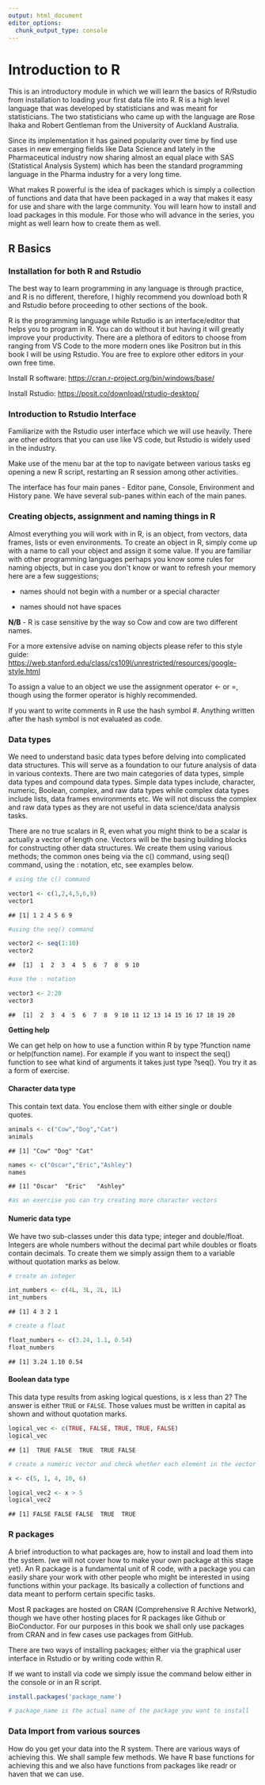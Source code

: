 ```yaml
---
output: html_document
editor_options: 
  chunk_output_type: console
---
```


# Introduction to R 

This is an introductory module in which we will learn the basics of R/Rstudio from installation to loading your first data file into R. R is a high level language that was developed by statisticians and was meant for statisticians. The two statisticians who came up with the language are Rose Ihaka and Robert Gentleman from the University of Auckland Australia. 

Since its implementation it has gained popularity over time by find use cases in new emerging fields like Data Science and lately in the Pharmaceutical industry now sharing almost an equal place with SAS (Statistical Analysis System) which has been the standard programming language in the Pharma industry for a very long time.

What makes R powerful is the idea of packages which is simply a collection of functions and data that have been packaged in a way that makes it easy for use and share with the large community. You will learn how to install and load packages in this module. For those who will advance in the series, you might as well learn how to create them as well.

## R Basics

### Installation for both R and Rstudio

The best way to learn programming in any language is through practice, and R is no different, therefore, I highly recommend you download both R and Rstudio before proceeding to other sections of the book.

R is the programming language while Rstudio is an interface/editor that helps you to program in R. You can do without it but having it will greatly improve your productivity. There are a plethora of editors to choose from ranging from VS Code to the more modern ones like Positron but in this book I will be using Rstudio. You are free to explore other editors in your own free time.

Install R software: https://cran.r-project.org/bin/windows/base/

Install Rstudio: https://posit.co/download/rstudio-desktop/

### Introduction to Rstudio Interface

Familiarize with the Rstudio user interface which we will use heavily. There are other editors that you can use like VS code, but Rstudio is widely used in the industry.

Make use of the menu bar at the top to navigate between various tasks eg opening a new R script, restarting an R session among other activities.

The interface has four main panes - Editor pane, Console, Environment and History pane. We have several sub-panes within each of the main panes.

### Creating objects, assignment and naming things in R

Almost everything you will work with in R, is an object, from vectors, data frames, lists or even environments. To create an object in R, simply come up with a name to call your object and assign it some value. If you are familiar with other programming languages perhaps you know some rules for naming objects, but in case you don't know or want to refresh your memory here are a few suggestions;

- names should not begin with a number or a special character

- names should not have spaces

**N/B** - R is case sensitive by the way so Cow and cow are two different names.

For a more extensive advise on naming objects please refer to this style guide: https://web.stanford.edu/class/cs109l/unrestricted/resources/google-style.html

To assign a value to an object we use the assignment operator <- or =, though using the former operator is highly recommended.

If you want to write comments in R use the hash symbol #. Anything written after the hash symbol is not evaluated as code.


### Data types

We need to understand basic data types before delving into complicated data structures. This will serve as a foundation to our future analysis of data in various contexts. There are two main categories of data types, simple data types and compound data types. Simple data types include, character, numeric, Boolean, complex, and raw data types while complex data types include lists, data frames environments etc. We will not discuss the complex and raw data types as they are not useful in data science/data analysis tasks.

There are no true scalars in R, even what you might think to be a scalar is actually a vector of length one. Vectors will be the basing building blocks for constructing other data structures. We create them using various methods; the common ones being via the c() command, using seq() command, using the : notation, etc, see examples below.


``` r
# using the c() command

vector1 <- c(1,2,4,5,6,9)
vector1
```

```
## [1] 1 2 4 5 6 9
```

``` r
#using the seq() command

vector2 <- seq(1:10)
vector2
```

```
##  [1]  1  2  3  4  5  6  7  8  9 10
```

``` r
#use the : notation

vector3 <- 2:20
vector3
```

```
##  [1]  2  3  4  5  6  7  8  9 10 11 12 13 14 15 16 17 18 19 20
```

**Getting help**

We can get help on how to use a function within R by type ?function name or help(function name). For example if you want to inspect the seq() function to see what kind of arguments it takes just type ?seq(). You try it as a form of exercise.


#### Character data type

This contain text data. You enclose them with either single or double quotes.


``` r
animals <- c("Cow","Dog","Cat")
animals
```

```
## [1] "Cow" "Dog" "Cat"
```

``` r
names <- c("Oscar","Eric","Ashley")
names
```

```
## [1] "Oscar"  "Eric"   "Ashley"
```

``` r
#as an exercise you can try creating more character vectors
```

#### Numeric data type

We have two sub-classes under this data type; integer and double/float. Integers are whole numbers without the decimal part while doubles or floats contain decimals. To create them we simply assign them to a variable without quotation marks as below.


``` r
# create an integer

int_numbers <- c(4L, 3L, 2L, 1L)
int_numbers
```

```
## [1] 4 3 2 1
```

``` r
# create a float

float_numbers <- c(3.24, 1.1, 0.54)
float_numbers
```

```
## [1] 3.24 1.10 0.54
```


#### Boolean data type

This data type results from asking logical questions, is x less than 2? The answer is either ```TRUE``` or ```FALSE```. Those values must be written in capital as shown and without quotation marks.


``` r
logical_vec <- c(TRUE, FALSE, TRUE, TRUE, FALSE)
logical_vec
```

```
## [1]  TRUE FALSE  TRUE  TRUE FALSE
```

``` r
# create a numeric vector and check whether each element in the vector is greater than 5. This will create for you a logical vector

x <- c(5, 1, 4, 10, 6)

logical_vec2 <- x > 5
logical_vec2
```

```
## [1] FALSE FALSE FALSE  TRUE  TRUE
```



### R packages

A brief introduction to what packages are, how to install and load them into the system. (we will not cover how to make your own package at this stage yet). An R package is a fundamental unit of R code, with a package you can easily share your work with other people who might be interested in using functions within your package. Its basically a collection of functions and data meant to perform certain specific tasks.

Most R packages are hosted on CRAN (Comprehensive R Archive Network), though we have other hosting places for R packages like Github or BioConductor. For our purposes in this book we shall only use packages from CRAN and in few cases use packages from GitHub.

There are two ways of installing packages; either via the graphical user interface in Rstudio or by writing code within R.

If we want to install via code we simply issue the command below either in the console or in an R script.


``` r
install.packages('package_name')

# package_name is the actual name of the package you want to install
```


### Data Import from various sources

How do you get your data into the R system. There are various ways of achieving this. We shall sample few methods. We have R base functions for achieving this and we also have functions from packages like readr or haven that we can use.






